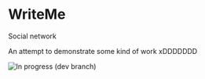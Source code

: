 # WriteMe
 Social network

An attempt to demonstrate some kind of work xDDDDDDD
 
![In progress (dev branch)](https://github.com/AigizIskuzhin/WriteMe/tree/dev)
